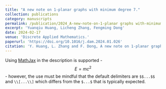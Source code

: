 ```yaml
---
title: "A new note on 1-planar graphs with minimum degree 7."
collection: publications
category: manuscripts
permalink: /publication/2024_A-new-note-on-1-planar graphs with-minimum-degree-7
excerpt: 'Yuanqiu Huang, Licheng Zhang, Fengming Dong'
date: 2024-02-17
venue: 'Discrete Applied Mathematics.'
paperurl: 'https://doi.org/10.1016/j.dam.2024.01.026'
citation: 'Y. Huang, L. Zhang and F. Dong, A new note on 1-planar graphs with minimum degree 7, Discrete Appl. Math. 348 (2024), 165--183; MR4700123'
---
```


Using [MathJax](https://www.mathjax.org/) in the description is supported - $$E=mc^2$$ - however, the use must be mindful that the default delimiters are `$$...$$` and `\\[...\\]` which differs from the `$...$` that is typically expected.
